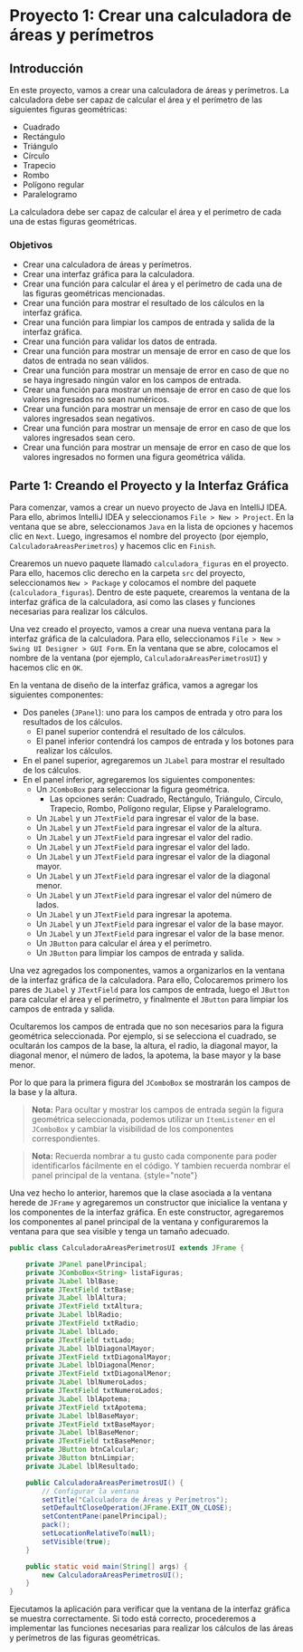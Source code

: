 # Proyecto 1: Crear una calculadora de áreas y perímetros

## Introducción

En este proyecto, vamos a crear una calculadora de áreas y perímetros. La calculadora debe ser capaz de calcular el área
y el perímetro de las siguientes figuras geométricas:

- Cuadrado
- Rectángulo
- Triángulo
- Círculo
- Trapecio
- Rombo
- Polígono regular
- Paralelogramo

La calculadora debe ser capaz de calcular el área y el perímetro de cada una de estas figuras geométricas.

### Objetivos

- Crear una calculadora de áreas y perímetros.
- Crear una interfaz gráfica para la calculadora.
- Crear una función para calcular el área y el perímetro de cada una de las figuras geométricas mencionadas.
- Crear una función para mostrar el resultado de los cálculos en la interfaz gráfica.
- Crear una función para limpiar los campos de entrada y salida de la interfaz gráfica.
- Crear una función para validar los datos de entrada.
- Crear una función para mostrar un mensaje de error en caso de que los datos de entrada no sean válidos.
- Crear una función para mostrar un mensaje de error en caso de que no se haya ingresado ningún valor en los campos de
  entrada.
- Crear una función para mostrar un mensaje de error en caso de que los valores ingresados no sean numéricos.
- Crear una función para mostrar un mensaje de error en caso de que los valores ingresados sean negativos.
- Crear una función para mostrar un mensaje de error en caso de que los valores ingresados sean cero.
- Crear una función para mostrar un mensaje de error en caso de que los valores ingresados no formen una figura
  geométrica válida.

## Parte 1: Creando el Proyecto y la Interfaz Gráfica

Para comenzar, vamos a crear un nuevo proyecto de Java en IntelliJ IDEA. Para ello, abrimos IntelliJ IDEA y
seleccionamos `File > New > Project`. En la ventana que se abre, seleccionamos `Java` en la lista de opciones y hacemos
clic en `Next`. Luego, ingresamos el nombre del proyecto (por ejemplo, `CalculadoraAreasPerimetros`) y hacemos clic en
`Finish`.

Crearemos un nuevo paquete llamado `calculadora_figuras` en el proyecto. Para ello, hacemos clic derecho en la carpeta
`src` del proyecto, seleccionamos `New > Package` y colocamos el nombre del paquete (`calculadora_figuras`). Dentro de
este paquete, crearemos la ventana de la interfaz gráfica de la calculadora, así como las clases y funciones necesarias
para realizar los cálculos.

Una vez creado el proyecto, vamos a crear una nueva ventana para la interfaz gráfica de la calculadora. Para ello,
seleccionamos `File > New > Swing UI Designer > GUI Form`. En la ventana que se abre, colocamos el nombre de la ventana
(por ejemplo, `CalculadoraAreasPerimetrosUI`) y hacemos clic en `OK`.

En la ventana de diseño de la interfaz gráfica, vamos a agregar los siguientes componentes:

- Dos paneles (`JPanel`): uno para los campos de entrada y otro para los resultados de los cálculos.
    - El panel superior contendrá el resultado de los cálculos.
    - El panel inferior contendrá los campos de entrada y los botones para realizar los cálculos.
- En el panel superior, agregaremos un `JLabel` para mostrar el resultado de los cálculos.
- En el panel inferior, agregaremos los siguientes componentes:
    - Un `JComboBox` para seleccionar la figura geométrica.
        - Las opciones serán: Cuadrado, Rectángulo, Triángulo, Círculo, Trapecio, Rombo, Polígono regular, Elipse y
          Paralelogramo.
    - Un `JLabel` y un `JTextField` para ingresar el valor de la base.
    - Un `JLabel` y un `JTextField` para ingresar el valor de la altura.
    - Un `JLabel` y un `JTextField` para ingresar el valor del radio.
    - Un `JLabel` y un `JTextField` para ingresar el valor del lado.
    - Un `JLabel` y un `JTextField` para ingresar el valor de la diagonal mayor.
    - Un `JLabel` y un `JTextField` para ingresar el valor de la diagonal menor.
    - Un `JLabel` y un `JTextField` para ingresar el valor del número de lados.
    - Un `JLabel` y un `JTextField` para ingresar la apotema.
    - Un `JLabel` y un `JTextField` para ingresar el valor de la base mayor.
    - Un `JLabel` y un `JTextField` para ingresar el valor de la base menor.
    - Un `JButton` para calcular el área y el perímetro.
    - Un `JButton` para limpiar los campos de entrada y salida.

Una vez agregados los componentes, vamos a organizarlos en la ventana de la interfaz gráfica de la calculadora. Para
ello, Colocaremos primero los pares de `JLabel` y `JTextField` para los campos de entrada, luego el `JButton` para
calcular el área y el perímetro, y finalmente el `JButton` para limpiar los campos de entrada y salida.

Ocultaremos los campos de entrada que no son necesarios para la figura geométrica seleccionada. Por ejemplo, si se
selecciona el cuadrado, se ocultarán los campos de la base, la altura, el radio, la diagonal mayor, la diagonal menor,
el número de lados, la apotema, la base mayor y la base menor.

Por lo que para la primera figura del `JComboBox` se mostrarán los campos de la base y la altura.

> **Nota:** Para ocultar y mostrar los campos de entrada según la figura geométrica seleccionada, podemos utilizar un
> `ItemListener` en el `JComboBox` y cambiar la visibilidad de los componentes correspondientes.

> **Nota:** Recuerda nombrar a tu gusto cada componente para poder identificarlos fácilmente en el código. Y tambien
> recuerda nombrar el panel principal de la ventana.
> {style="note"}

Una vez hecho lo anterior, haremos que la clase asociada a la ventana herede de `JFrame` y agregaremos un constructor
que inicialice la ventana y los componentes de la interfaz gráfica. En este constructor, agregaremos los componentes al
panel principal de la ventana y configuraremos la ventana para que sea visible y tenga un tamaño adecuado.

```java
public class CalculadoraAreasPerimetrosUI extends JFrame {

    private JPanel panelPrincipal;
    private JComboBox<String> listaFiguras;
    private JLabel lblBase;
    private JTextField txtBase;
    private JLabel lblAltura;
    private JTextField txtAltura;
    private JLabel lblRadio;
    private JTextField txtRadio;
    private JLabel lblLado;
    private JTextField txtLado;
    private JLabel lblDiagonalMayor;
    private JTextField txtDiagonalMayor;
    private JLabel lblDiagonalMenor;
    private JTextField txtDiagonalMenor;
    private JLabel lblNumeroLados;
    private JTextField txtNumeroLados;
    private JLabel lblApotema;
    private JTextField txtApotema;
    private JLabel lblBaseMayor;
    private JTextField txtBaseMayor;
    private JLabel lblBaseMenor;
    private JTextField txtBaseMenor;
    private JButton btnCalcular;
    private JButton btnLimpiar;
    private JLabel lblResultado;

    public CalculadoraAreasPerimetrosUI() {
        // Configurar la ventana
        setTitle("Calculadora de Áreas y Perímetros");
        setDefaultCloseOperation(JFrame.EXIT_ON_CLOSE);
        setContentPane(panelPrincipal);
        pack();
        setLocationRelativeTo(null);
        setVisible(true);
    }

    public static void main(String[] args) {
        new CalculadoraAreasPerimetrosUI();
    }
}
```

Ejecutamos la aplicación para verificar que la ventana de la interfaz gráfica se muestra correctamente. Si todo está
correcto, procederemos a implementar las funciones necesarias para realizar los cálculos de las áreas y perímetros de
las figuras geométricas.
